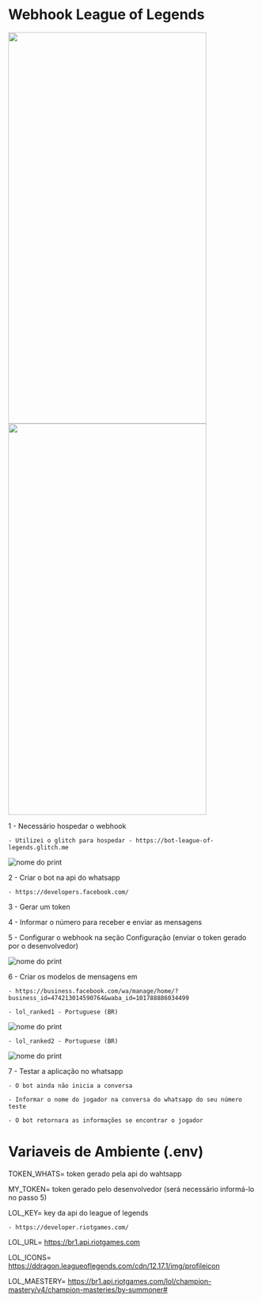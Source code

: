 # Webhook League of Legends

<img src="/img/exemplo1.jpeg" width="400" height="790">  <img src="/img/exemplo1.jpeg" width="400" height="790">

1 - Necessário hospedar o webhook 

    - Utilizei o glitch para hospedar - https://bot-league-of-legends.glitch.me

![nome do print](/img/glitch.png)

2 - Criar o bot na api do whatsapp 
    
    - https://developers.facebook.com/

3 - Gerar um token

4 - Informar o número para receber e enviar as mensagens

5 - Configurar o webhook na seção Configuração (enviar o token gerado por o desenvolvedor)

![nome do print](/img/webhook.png)

6 - Criar os modelos de mensagens em 
    
    - https://business.facebook.com/wa/manage/home/?business_id=474213014590764&waba_id=101788886034499

    - lol_ranked1 - Portuguese (BR)
![nome do print](/img/lol_ranked1.png)


    - lol_ranked2 - Portuguese (BR)
![nome do print](/img/lol_ranked2.png)

7 - Testar a aplicação no whatsapp

    - O bot ainda não inicia a conversa

    - Informar o nome do jogador na conversa do whatsapp do seu número teste

    - O bot retornara as informações se encontrar o jogador


# Variaveis de Ambiente (.env)

TOKEN_WHATS=  token gerado pela api do wahtsapp

MY_TOKEN= token gerado pelo desenvolvedor (será necessário informá-lo no passo 5)

LOL_KEY= key da api do league of legends 

    - https://developer.riotgames.com/

LOL_URL= https://br1.api.riotgames.com

LOL_ICONS=  https://ddragon.leagueoflegends.com/cdn/12.17.1/img/profileicon

LOL_MAESTERY= https://br1.api.riotgames.com/lol/champion-mastery/v4/champion-masteries/by-summoner#
